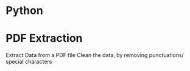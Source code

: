# Python
# PDF Extraction
Extract Data from a PDF file Clean the data, by removing punctuations/ special characters 
